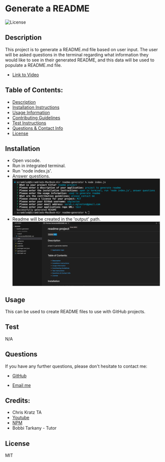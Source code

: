 # Generate a README

  ![License](https://img.shields.io/badge/License-MIT-blue.svg)

  ## Description 
  
  This project is to generate a README.md file based on user input. The user will be asked questions in the terminal regarding what information they would like to see in their generated README, and this data will be used to populate a README.md file.

  - [Link to Video](https://youtu.be/YSFQfTJIQ6Y)

  ## Table of Contents: 
  - [Description](#Description)
  - [Installation Instructions](#Installation)
  - [Usage Information](#Usage) 
  - [Contributing Guidelines](#Contributing)
  - [Test Instructions](#Test) 
  - [Questions & Contact Info](#Questions)
  - [License](#License)

  ## Installation
  
  - Open vscode. 
  - Run in integrated terminal. 
  - Run 'node index.js'.
  - Answer questions.
  ![screenshot of vscode questions](./images/Screenshot%202024-02-05%20at%2011.23.13.png)
  - Readme will be created in the 'output' path.
  ![screenshot of vscode](./images/Screenshot%202024-02-05%20at%2011.22.54.png)



  ## Usage
  
  This can be used to create README files to use with GitHub projects.


  ## Test
  
  N/A

  ## Questions 

  If you have any further questions, please don't hesitate to contact me:
  
  - [GitHub](https://www.github.com/segleston)
  
  - [Email me](mailto:sarah.c.egleston@gmail.com)

  ## Credits:

  - Chris Kratz TA
  - [Youtube](https://www.youtube.com)
  - [NPM](https://www.npmjs.com/)
  - Bobbi Tarkany - Tutor


  ## License
  
  MIT